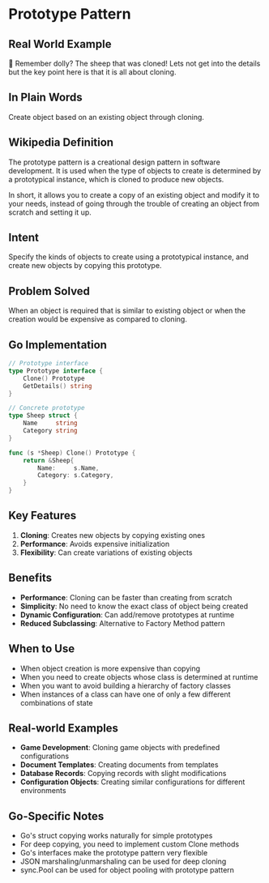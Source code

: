 # Prototype Pattern

## Real World Example
🐑 Remember dolly? The sheep that was cloned! Lets not get into the details but the key point here is that it is all about cloning.

## In Plain Words
Create object based on an existing object through cloning.

## Wikipedia Definition
The prototype pattern is a creational design pattern in software development. It is used when the type of objects to create is determined by a prototypical instance, which is cloned to produce new objects.

In short, it allows you to create a copy of an existing object and modify it to your needs, instead of going through the trouble of creating an object from scratch and setting it up.

## Intent
Specify the kinds of objects to create using a prototypical instance, and create new objects by copying this prototype.

## Problem Solved
When an object is required that is similar to existing object or when the creation would be expensive as compared to cloning.

## Go Implementation

```go
// Prototype interface
type Prototype interface {
    Clone() Prototype
    GetDetails() string
}

// Concrete prototype
type Sheep struct {
    Name     string
    Category string
}

func (s *Sheep) Clone() Prototype {
    return &Sheep{
        Name:     s.Name,
        Category: s.Category,
    }
}
```

## Key Features

1. **Cloning**: Creates new objects by copying existing ones
2. **Performance**: Avoids expensive initialization
3. **Flexibility**: Can create variations of existing objects

## Benefits

- **Performance**: Cloning can be faster than creating from scratch
- **Simplicity**: No need to know the exact class of object being created
- **Dynamic Configuration**: Can add/remove prototypes at runtime
- **Reduced Subclassing**: Alternative to Factory Method pattern

## When to Use

- When object creation is more expensive than copying
- When you need to create objects whose class is determined at runtime
- When you want to avoid building a hierarchy of factory classes
- When instances of a class can have one of only a few different combinations of state

## Real-world Examples

- **Game Development**: Cloning game objects with predefined configurations
- **Document Templates**: Creating documents from templates
- **Database Records**: Copying records with slight modifications
- **Configuration Objects**: Creating similar configurations for different environments

## Go-Specific Notes

- Go's struct copying works naturally for simple prototypes
- For deep copying, you need to implement custom Clone methods
- Go's interfaces make the prototype pattern very flexible
- JSON marshaling/unmarshaling can be used for deep cloning
- sync.Pool can be used for object pooling with prototype pattern
